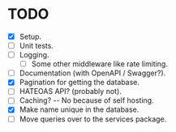 # TODO

- [X] Setup.
- [ ] Unit tests.
- [ ] Logging.
    - [ ] Some other middleware like rate limiting.
- [ ] Documentation (with OpenAPI / Swagger?).
- [X] Pagination for getting the database.
- [ ] HATEOAS API? (probably not).
- [ ] Caching? -- No because of self hosting.
- [X] Make name unique in the database.
- [ ] Move queries over to the services package.